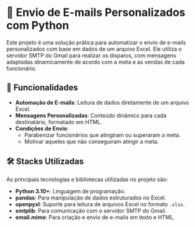 # 📧 Envio de E-mails Personalizados com Python

Este projeto é uma solução prática para automatizar o envio de e-mails personalizados com base em dados de um arquivo Excel. Ele utiliza o servidor SMTP do Gmail para realizar os disparos, com mensagens adaptadas dinamicamente de acordo com a meta e as vendas de cada funcionário.

## 🚀 Funcionalidades

- **Automação de E-mails**: Leitura de dados diretamente de um arquivo Excel.
- **Mensagens Personalizadas**: Conteúdo dinâmico para cada destinatário, formatado em HTML.
- **Condições de Envio**:
  - Parabenizar funcionários que atingiram ou superaram a meta.
  - Motivar aqueles que não conseguiram atingir a meta.

## 🛠️ Stacks Utilizadas

As principais tecnologias e bibliotecas utilizadas no projeto são:

- **Python 3.10+**: Linguagem de programação.
- **pandas**: Para manipulação de dados estruturados no Excel.
- **openpyxl**: Suporte para leitura de arquivos Excel no formato `.xlsx`.
- **smtplib**: Para comunicação com o servidor SMTP do Gmail.
- **email.mime**: Para criação e envio de e-mails em texto e HTML.
